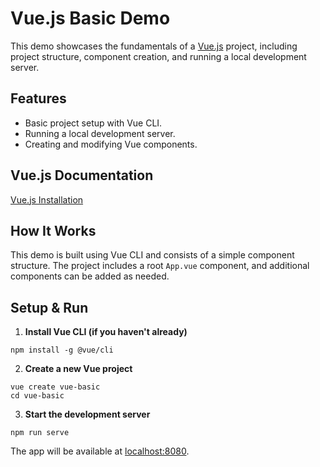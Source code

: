 #  Vue.js Basic Demo

This demo showcases the fundamentals of a [Vue.js](https://vuejs.org) project, including project structure, component creation, and running a local development server.


## Features

* Basic project setup with Vue CLI.
* Running a local development server.
* Creating and modifying Vue components.

## Vue.js Documentation

[Vue.js Installation](https://vueframework.com/guide/installation.html)

## How It Works

This demo is built using Vue CLI and consists of a simple component structure. The project includes a root `App.vue` component, and additional components can be added as needed.

## Setup & Run

1. **Install Vue CLI (if you haven't already)**
```
npm install -g @vue/cli
```
2. **Create a new Vue project**
```
vue create vue-basic
cd vue-basic
```
3. **Start the development server**
```
npm run serve
```

The app will be available at [localhost:8080](http://localhost:8080).
